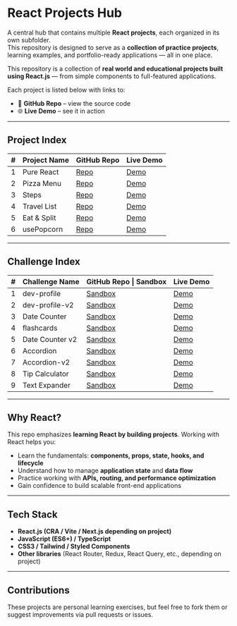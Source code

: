 # React Projects Hub

A central hub that contains multiple **React projects**, each organized in its own subfolder.  
This repository is designed to serve as a **collection of practice projects**, learning examples, and portfolio-ready applications — all in one place.

This repository is a collection of **real world and educational projects built using React.js** — from simple components to full-featured applications.

Each project is listed below with links to:
- 🔗 **GitHub Repo** – view the source code
- 🌐 **Live Demo** – see it in action
---
## Project Index

| #   | Project Name | GitHub Repo              | Live Demo                                      |
| --- | ------------ | ------------------------ | ---------------------------------------------- |
| 1   | Pure React   | [Repo](./01-pure-react)  | [Demo](./01-pure-react/index.html)             |
| 2   | Pizza Menu   | [Repo](./03-pizza-menu)  | [Demo](https://fast-pizza-menue.netlify.app/)  |
| 3   | Steps        | [Repo](./04-steps)       | [Demo](https://steps1.netlify.app/)            |
| 4   | Travel List  | [Repo](./05-travel-list) | [Demo](https://travel-lis.netlify.app/)        |
| 5   | Eat & Split  | [Repo](./06-eat-n-split) | [Demo](https://eat-n-split-rabea.netlify.app/) |
| 6   | usePopcorn   | [Repo](./07-usepopcorn)  | [Demo](https://usepopcorn-rabea.netlify.app/)  |
 
---
## Challenge Index

| #   | Challenge Name  | GitHub Repo \| Sandbox                                                                                                                                              | Live Demo                                                                                                |
| --- | --------------- | ------------------------------------------------------------------------------------------------------------------------------------------------------------------- | -------------------------------------------------------------------------------------------------------- |
| 1   | dev-profile     | [Sandbox](https://codesandbox.io/p/sandbox/cranky-tess-8ftl7l?file=%2Fsrc%2FApp.js)                                                                                 | [Demo](https://codesandbox.io/p/sandbox/cranky-tess-8ftl7l?file=%2Fsrc%2FApp.js)                         |
| 2   | dev-profile-v2  | [Sandbox](https://codesandbox.io/p/sandbox/keen-elbakyan-5g3657?file=%2Fsrc%2FApp.js)                                                                               | [Demo](https://codesandbox.io/p/sandbox/keen-elbakyan-5g3657?file=%2Fsrc%2FApp.js)                       |
| 3   | Date Counter    | [Sandbox](https://codesandbox.io/p/sandbox/jolly-feynman-zvqvxj?file=%2Fsrc%2FApp.js%3A6%2C39)                                                                      | [Demo](https://zvqvxj.csb.app/)                                                                          |
| 4   | flashcards      | [Sandbox](https://codesandbox.io/p/sandbox/pensive-feynman-klxhh4)                                                                                                  | [Demo](https://klxhh4.csb.app/)                                                                          |
| 5   | Date Counter v2 | [Sandbox](https://codesandbox.io/p/devbox/react-challenge-date-counter-forked-7m77kj?file=%2Fsrc%2FApp.js%3A29%2C11&workspaceId=ws_3NBMZ7KK8AnpBAeUSmFiZZ)          | [Demo](https://7m77kj.csb.app/)                                                                          |
| 6   | Accordion       | [Sandbox](https://codesandbox.io/p/devbox/react-exercise-accordion-starter-forked-w4znct?file=%2Fsrc%2FApp.js%3A22%2C18&workspaceId=ws_3NBMZ7KK8AnpBAeUSmFiZZ)      | [Demo](https://w4znct.csb.app/)                                                                          |
| 7   | Accordion-v2    | [Sandbox](https://codesandbox.io/p/devbox/accordion-forked-jstqc6?file=%2Fsrc%2FApp.js%3A62%2C1&workspaceId=ws_3NBMZ7KK8AnpBAeUSmFiZZ)                              | [Demo](https://jstqc6.csb.app/)                                                                          |
| 8   | Tip Calculator  | [Sandbox](https://codesandbox.io/p/devbox/accordion-v2-forked-3ztcrc?file=%2Fsrc%2FApp.js%3A1%2C34&workspaceId=ws_3NBMZ7KK8AnpBAeUSmFiZZ)                           | [Demo](https://codesandbox.io/p/devbox/accordion-v2-forked-3ztcrc?workspaceId=ws_3NBMZ7KK8AnpBAeUSmFiZZ) |
| 9   | Text Expander   | [Sandbox](https://codesandbox.io/p/devbox/react-challenge-text-expander-starter-forked-k8gfjc?file=%2Fsrc%2FApp.js%3A24%2C23&workspaceId=ws_3NBMZ7KK8AnpBAeUSmFiZZ) | [Demo](https://k8gfjc.csb.app/)                                                                          |

---

## Why React?

This repo emphasizes **learning React by building projects**. Working with React helps you:
- Learn the fundamentals: **components, props, state, hooks, and lifecycle**
- Understand how to manage **application state** and **data flow**
- Practice working with **APIs, routing, and performance optimization**
- Gain confidence to build scalable front-end applications

---
## Tech Stack
- **React.js (CRA / Vite / Next.js depending on project)**
- **JavaScript (ES6+) / TypeScript**
- **CSS3 / Tailwind / Styled Components**
- **Other libraries** (React Router, Redux, React Query, etc., depending on project)
---
## Contributions

These projects are personal learning exercises, but feel free to fork them or suggest improvements via pull requests or issues.
